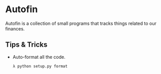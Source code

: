 # Autofin

Autofin is a collection of small programs that tracks things related to our finances.

## Tips &  Tricks

* Auto-format all the code.

    ```
    λ python setup.py format
    ```

